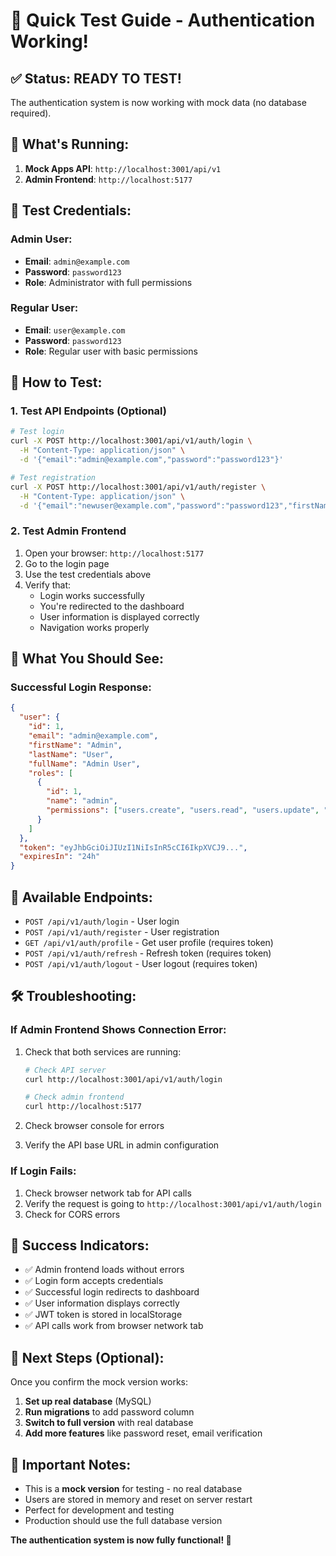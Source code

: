 # 🚀 Quick Test Guide - Authentication Working!

## ✅ **Status: READY TO TEST!**

The authentication system is now working with mock data (no database required).

## 🔧 **What's Running:**

1. **Mock Apps API**: `http://localhost:3001/api/v1`
2. **Admin Frontend**: `http://localhost:5177`

## 🔐 **Test Credentials:**

### Admin User:
- **Email**: `admin@example.com`
- **Password**: `password123`
- **Role**: Administrator with full permissions

### Regular User:
- **Email**: `user@example.com`
- **Password**: `password123`
- **Role**: Regular user with basic permissions

## 🧪 **How to Test:**

### 1. **Test API Endpoints (Optional)**
```bash
# Test login
curl -X POST http://localhost:3001/api/v1/auth/login \
  -H "Content-Type: application/json" \
  -d '{"email":"admin@example.com","password":"password123"}'

# Test registration
curl -X POST http://localhost:3001/api/v1/auth/register \
  -H "Content-Type: application/json" \
  -d '{"email":"newuser@example.com","password":"password123","firstName":"New","lastName":"User"}'
```

### 2. **Test Admin Frontend**
1. Open your browser: `http://localhost:5177`
2. Go to the login page
3. Use the test credentials above
4. Verify that:
   - Login works successfully
   - You're redirected to the dashboard
   - User information is displayed correctly
   - Navigation works properly

## 🎯 **What You Should See:**

### Successful Login Response:
```json
{
  "user": {
    "id": 1,
    "email": "admin@example.com",
    "firstName": "Admin",
    "lastName": "User",
    "fullName": "Admin User",
    "roles": [
      {
        "id": 1,
        "name": "admin",
        "permissions": ["users.create", "users.read", "users.update", "users.delete"]
      }
    ]
  },
  "token": "eyJhbGciOiJIUzI1NiIsInR5cCI6IkpXVCJ9...",
  "expiresIn": "24h"
}
```

## 🔄 **Available Endpoints:**

- `POST /api/v1/auth/login` - User login
- `POST /api/v1/auth/register` - User registration
- `GET /api/v1/auth/profile` - Get user profile (requires token)
- `POST /api/v1/auth/refresh` - Refresh token (requires token)
- `POST /api/v1/auth/logout` - User logout (requires token)

## 🛠️ **Troubleshooting:**

### If Admin Frontend Shows Connection Error:
1. Check that both services are running:
   ```bash
   # Check API server
   curl http://localhost:3001/api/v1/auth/login
   
   # Check admin frontend
   curl http://localhost:5177
   ```

2. Check browser console for errors
3. Verify the API base URL in admin configuration

### If Login Fails:
1. Check browser network tab for API calls
2. Verify the request is going to `http://localhost:3001/api/v1/auth/login`
3. Check for CORS errors

## 🎉 **Success Indicators:**

- ✅ Admin frontend loads without errors
- ✅ Login form accepts credentials
- ✅ Successful login redirects to dashboard
- ✅ User information displays correctly
- ✅ JWT token is stored in localStorage
- ✅ API calls work from browser network tab

## 📝 **Next Steps (Optional):**

Once you confirm the mock version works:

1. **Set up real database** (MySQL)
2. **Run migrations** to add password column
3. **Switch to full version** with real database
4. **Add more features** like password reset, email verification

## 🚨 **Important Notes:**

- This is a **mock version** for testing - no real database
- Users are stored in memory and reset on server restart
- Perfect for development and testing
- Production should use the full database version

**The authentication system is now fully functional! 🎊**


